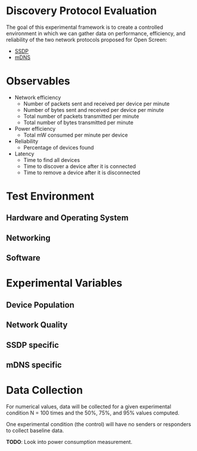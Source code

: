# Discovery Protocol Evaluation

The goal of this experimental framework is to create a controlled environment in
which we can gather data on performance, efficiency, and reliability of the two
network protocols proposed for Open Screen:

* [SSDP](../ssdp.md)
* [mDNS](../mdns.md)

# Observables

* Network efficiency
  * Number of packets sent and received per device per minute
  * Number of bytes sent and received per device per minute
  * Total number of packets transmitted per minute
  * Total number of bytes transmitted per minute
* Power efficiency
  * Total mW consumed per minute per device
* Reliability
  * Percentage of devices found
* Latency
  * Time to find all devices
  * Time to discover a device after it is connected
  * Time to remove a device after it is disconnected
  
# Test Environment

## Hardware and Operating System

## Networking

## Software

# Experimental Variables

## Device Population

## Network Quality

## SSDP specific

## mDNS specific

# Data Collection

For numerical values, data will be collected for a given experimental condition
N = 100 times and the 50%, 75%, and 95% values computed.

One experimental condition (the control) will have no senders or responders to
collect baseline data.

**TODO**: Look into power consumption measurement.


